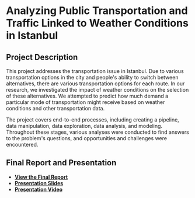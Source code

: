# Analyzing Public Transportation and Traffic Linked to Weather Conditions in Istanbul

## Project Description

This project addresses the transportation issue in Istanbul. Due to various transportation options in the city and people's ability to switch between alternatives, there are various transportation options for each route. In our research, we investigated the impact of weather conditions on the selection of these alternatives. We attempted to predict how much demand a particular mode of transportation might receive based on weather conditions and other transportation data.

The project covers end-to-end processes, including creating a pipeline, data manipulation, data exploration, data analysis, and modeling. Throughout these stages, various analyses were conducted to find answers to the problem's questions, and opportunities and challenges were encountered.

## Final Report and Presentation

- [**View the Final Report**](https://github.com/ozandmrz/made-template/blob/main/project/report.ipynb)
- [**Presentation Slides**](https://github.com/ozandmrz/made-template/blob/main/project/slides.pdf)
- [**Presentation Video**](https://github.com/ozandmrz/made-template/blob/main/project/presentation_video.mp4)
